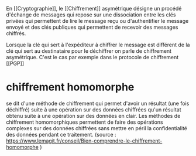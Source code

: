 En [[Cryptographie]], le [[Chiffrement]] asymétrique désigne un procédé d'échange de messages qui repose sur une dissociation entre les clés privées qui permettent de lire le message reçu ou d'authentifier le message envoyé et des clés publiques qui permettent de recevoir des messages chiffrés. 

Lorsque la clé qui sert à l'expéditeur à chiffrer le message est différent de la clé qui sert au destinataire pour le déchiffrer on parle de chiffrement asymétrique. C'est le cas par exemple dans le protocole de chiffrement [[PGP]]

# chiffrement homomorphe

se dit d'une méthode de chiffrement qui permet d'avoir un résultat (une fois déchiffré) suite à une opération sur des données chiffrées qu'un résultat obtenu suite à une opération sur des données en clair. 
Les méthodes de chiffrement homomorphiques permettent de faire des opérations complexes sur des données chiffrées sans mettre en péril la confidentialité des données pendant ce traitement. (source : https://www.lemagit.fr/conseil/Bien-comprendre-le-chiffrement-homomorphe )